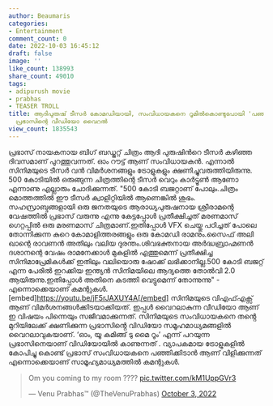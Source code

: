 ```yaml
---
author: Beaumaris
categories:
- Entertainment
comment_count: 0
date: 2022-10-03 16:45:12
draft: false
image: ''
like_count: 138993
share_count: 49010
tags:
- adipurush movie
- prabhas
- TEASER TROLL
title: ആദിപുരുഷ് ടീസർ കോമഡിയായി, സംവിധായകനെ റൂമിൽകൊണ്ടുപോയി 'പഞ്ഞിക്കിടാൻ' വിളിക്കുന്ന
  പ്രഭാസിന്റെ വീഡിയോ വൈറൽ
view_count: 1835543
---
```


പ്രഭാസ് നായകനായ ബിഗ് ബഡ്ജറ്റ് ചിത്രം ആദി പുരുഷിൻറെ ടീസർ കഴിഞ്ഞ ദിവസമാണ് പുറത്തുവന്നത്. ഓം റൗട്ട് ആണ് സംവിധായകൻ. എന്നാൽ സിനിമയുടെ ടീസർ വൻ വിമർശനങ്ങളും ട്രോളുകളും ക്ഷണിച്ചുവരുത്തിയിരുന്നു. 500 കോടിയിൽ ഒരുങ്ങുന്ന ചിത്രത്തിന്റെ ടീസർ വെറും കാർട്ടൂൺ ആണോ എന്നാണു എല്ലാരും ചോദിക്കുന്നത്. "500 കോടി ബജറ്റാണ് പോലും.ചിത്രം മൊത്തത്തിൽ ഈ ടീസർ ക്വാളിറ്റിയിൽ ആണെങ്കിൽ ശുഭം. സഹസ്രാബ്ദങ്ങളായി ഒരു ജനതയുടെ ആരാധ്യപുരുഷനായ ശ്രീരാമന്റെ വേഷത്തിൽ പ്രഭാസ് വരുന്നു എന്നു കേട്ടപ്പോൾ പ്രതീക്ഷിച്ചത് മരണമാസ് ഗെറ്റപ്പിൽ ഒരു മരണമാസ് ചിത്രമാണ്.ഇതിപ്പോൾ VFX ചെയ്തു പഠിച്ചത് പോലെ തോന്നിക്കുന്ന കുറെ കോമാളിത്തരങ്ങളും ഒരു കോമഡി രാമനും.സൈഫ് അലി ഖാന്റെ രാവണൻ അതിലും വലിയ ദുരന്തം.ശിവഭക്തനായ അർദ്ധബ്രാഹ്മണൻ ദശാനന്റെ വേഷം രാമനേക്കാൾ മുകളിൽ എത്തുമെന്ന് പ്രതീക്ഷിച്ച സിനിമാപ്രേമികൾക്ക് ഇതിലും വലിയൊരു ഷോക്ക് ലഭിക്കാനില്ല.500 കോടി ബജറ്റ് എന്ന പേരിൽ ഇറക്കിയ ഇന്ത്യൻ സിനിമയിലെ ആദ്യത്തെ തോൽവി 2.0 ആയിരുന്നു.ഇതിപ്പോൾ അതിനെ കടത്തി വെട്ടുമെന്ന് തോന്നുന്നു" - എന്നൊക്കെയാണ് കമന്റുകൾ. [embed]https://youtu.be/jF5rJAXUY4A[/embed] സിനിമയുടെ വിഎഫ്എക്സ് ആണ് വിമർശനങ്ങൾക്കിടയാക്കിയത്. ഇപ്പൾ വൈറലാകുന്ന വീഡിയോ ആണ് ഇ വിഷയം പിന്നെയും സജീവമാക്കുന്നത്. സിനിമയുടെ സംവിധായകനെ തൻ്റെ മുറിയിലേക്ക് ക്ഷണിക്കുന്ന പ്രഭാസിൻ്റെ വിഡിയോ സമൂഹമാധ്യമങ്ങളിൽ വൈറലാവുകയാണ്. ‘ഓം, യൂ കമിങ്ങ് ടു മൈ റൂം’ എന്ന് പറയുന്ന പ്രഭാസിനെയാണ് വിഡിയോയിൽ കാണുന്നത് . വ്യാപകമായ ട്രോളുകളിൽ കോപിച്ചു കൊണ്ട് പ്രഭാസ് സംവിധായകനെ പഞ്ഞിക്കിടാൻ ആണ് വിളിക്കുന്നത് എന്നൊക്കെയാണ് സാമൂഹ്യമാധ്യമത്തിൽ കമന്റുകൾ. 

> Om you coming to my room ???? [pic.twitter.com/kM1UppGVr3](https://t.co/kM1UppGVr3)
> 
> — Venu Prabhas™ (@TheVenuPrabhas) [October 3, 2022](https://twitter.com/TheVenuPrabhas/status/1576893708305575936?ref_src=twsrc%5Etfw)